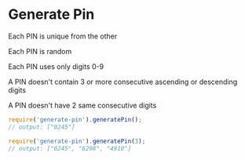 # Generate Pin

Each PIN is unique from the other

Each PIN is random

Each PIN uses only digits 0-9

A PIN doesn't contain 3 or more consecutive ascending or descending digits

A PIN doesn't have 2 same consecutive digits

```javascript
require('generate-pin').generatePin();
// output: ["0245"]

require('generate-pin').generatePin(3);
// output: ["0245", "6298", "4910"]
```
